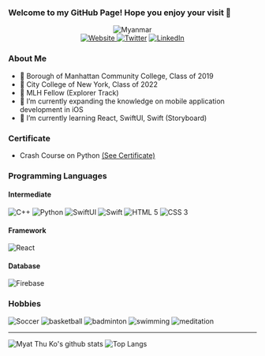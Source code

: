 ### Welcome to my GitHub Page! Hope you enjoy your visit 🙏
<div align="center">
  <img src="https://img.icons8.com/color/600/000000/myanmar.png" alt="Myanmar"/>
  <br/>
</div>

<div align="center">
  <a href="https://www.myatthuko.com"><img src="https://img.icons8.com/dusk/64/000000/domain.png" alt="Website"/> </a>  
  <a href="https://twitter.com/myatthu_ko"><img src="https://img.icons8.com/cute-clipart/64/000000/twitter.png" alt="Twitter"/></a> 
  <a href="https://www.linkedin.com/in/myat-thu-k-089938178/"><img src="https://img.icons8.com/cute-clipart/64/000000/linkedin.png" alt="LinkedIn"/></a> 
</div>

<!-- End of Social Links -->

### About Me
- 🎒 Borough of Manhattan Community College, Class of 2019
- 🎒 City College of New York, Class of 2022
- 💼 MLH Fellow (Explorer Track)
- 🔭 I’m currently expanding the knowledge on mobile application development in iOS
- 🌱 I’m currently learning React, SwiftUI, Swift (Storyboard) 

<!-- End of About Me -->

### Certificate 
- Crash Course on Python <a href="https://coursera.org/share/6344d6059e457649bd55f19744ea8fd3" target="_blank"> (See Certificate) </a>

### Programming Languages 
#### Intermediate 
  <div> 
  <img src="https://img.icons8.com/color/48/000000/c-plus-plus-logo.png" alt="C++"/> 
  <img src="https://img.icons8.com/color/48/000000/python.png" alt="Python"/> 
  <img src="https://img.icons8.com/fluent/48/000000/swiftui.png" alt="SwiftUI"/>  
  <img src="https://img.icons8.com/fluent/48/000000/swift.png" alt="Swift"/> 
  <img src="https://img.icons8.com/color/48/000000/html-5.png" alt="HTML 5"/>
  <img src="https://img.icons8.com/color/48/000000/css3.png" alt="CSS 3"/>
  </div> 
  
#### Framework
  <img src="https://img.icons8.com/officel/48/000000/react.png" alt="React"/>
  
#### Database
  <img src="https://img.icons8.com/color/48/000000/google-firebase-console.png" alt="Firebase"/>
<!-- End of Technical Skills --> 

### Hobbies
<div> 
  <img src="https://img.icons8.com/android/48/fa314a/football2.png" alt="Soccer"/>
  <img src="https://img.icons8.com/cotton/48/000000/basketball--v1.png" alt="basketball"/>
  <img src="https://img.icons8.com/color/48/000000/badminton.png" alt="badminton"/>
  <img src="https://img.icons8.com/emoji/48/fa314a/man-swimming.png" alt="swimming"/>
  <img src="https://img.icons8.com/color/48/000000/guru.png" alt="meditation"/>
  
---
![Myat Thu Ko's github stats](https://github-readme-stats.vercel.app/api?username=MyatThuKo&show_icons=true&count_private=true&theme=dark)
![Top Langs](https://github-readme-stats.vercel.app/api/top-langs/?username=MyatThuKo&layout=compact&theme=dark)

